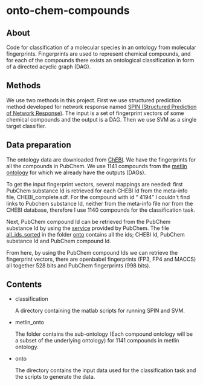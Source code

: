 onto-chem-compounds
===================

**About**
--------------------
Code for classification of a molecular species in an ontology from molecular fingerprints.  Fingerprints are used to represent chemical compounds, and for each of the compounds there exists an ontological classification in form of a directed acyclic graph (DAG). 

**Methods**
----------------------
We use two methods in this project. First we use structured prediction method developed for network response named [SPIN (Structured Prediction of Network Response)](http://jmlr.org/proceedings/papers/v32/su14.pdf). The input is a set of fingerprint vectors of some chemical compounds and the output is a DAG.  Then we use SVM as a single target classifier. 

**Data preparation**
------------------------
The ontology data are downloaded from [ChEBI](http://www.ebi.ac.uk/chebi/aboutChebiForward.do). We have the fingerprints for all the compounds in PubChem. We use 1141 compounds from the [metlin ontology](metlin_onto/) for which we already have the outputs (DAGs). 

To get the input fingerprint vectors, several mappings are needed: first PubChem substance Id is retrieved for each CHEBI Id from the meta-info file, CHEBI_complete.sdf.  For the compound with id “ 4194” I couldn't find links to Pubchem substance Id, neither from the meta-info file nor from the CHEBI database, therefore I use 1140 compounds for the classification task. 

Next, PubChem compound Id can be retrieved from the PubChem substance Id by using the [service](https://pubchem.ncbi.nlm.nih.gov/idexchange/idexchange.cgi) provided by PubChem. The file  [all_ids_sorted](onto/all_ids_sorted)  in the folder [onto](onto) contains all the ids; CHEBI Id, PubChem  substance Id and PubChem compound Id.

From here, by using the PubChem compound Ids we can retrieve the fingerprint vectors, there are openbabel 
fingerprints (FP3, FP4 and MACCS) all together 528 bits and PubChem fingerprints (998 bits). 

**Contents**
-------------

* classification 

    A directory containing the matlab scripts for running SPIN and SVM. 
    
* metlin_onto 

    The folder contains the sub-ontology (Each compound ontology will be a subset of the underlying ontology) 
    for 1141 compounds in metlin ontology.    
    
* onto

    The directory contains the input data used for the classification task and the scripts to generate the data. 
